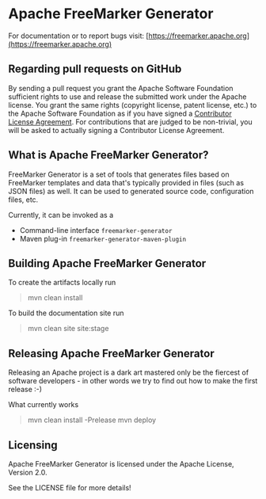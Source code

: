 Apache FreeMarker Generator
=============================================================================

For documentation or to report bugs visit: [https://freemarker.apache.org](https://freemarker.apache.org)

Regarding pull requests on GitHub
-----------------------------------------------------------------------------

By sending a pull request you grant the Apache Software Foundation
sufficient rights to use and release the submitted work under the
Apache license. You grant the same rights (copyright license, patent
license, etc.) to the Apache Software Foundation as if you have signed
a [Contributor License Agreement](https://www.apache.org/dev/new-committers-guide.html#cla).
For contributions that are judged to be non-trivial, you will be asked
to actually signing a Contributor License Agreement.

What is Apache FreeMarker Generator?
-----------------------------------------------------------------------------

FreeMarker Generator is a set of tools that generates files based on FreeMarker
templates and data that's typically provided in files (such as JSON files) as
well. It can be used to generated source code, configuration files, etc.

Currently, it can be invoked as a 

* Command-line interface `freemarker-generator`
* Maven plug-in `freemarker-generator-maven-plugin`

Building Apache FreeMarker Generator
-----------------------------------------------------------------------------

To create the artifacts locally run

> mvn clean install

To build the documentation site run

> mvn clean site site:stage

Releasing Apache FreeMarker Generator
-----------------------------------------------------------------------------

Releasing an Apache project is a dark art mastered only be the fiercest of software developers - in other words we try to find out how to make the first release :-)

What currently works

> mvn clean install -Prelease
> mvn deploy

Licensing
-----------------------------------------------------------------------------

Apache FreeMarker Generator is licensed under the Apache License, Version 2.0.

See the LICENSE file for more details!
